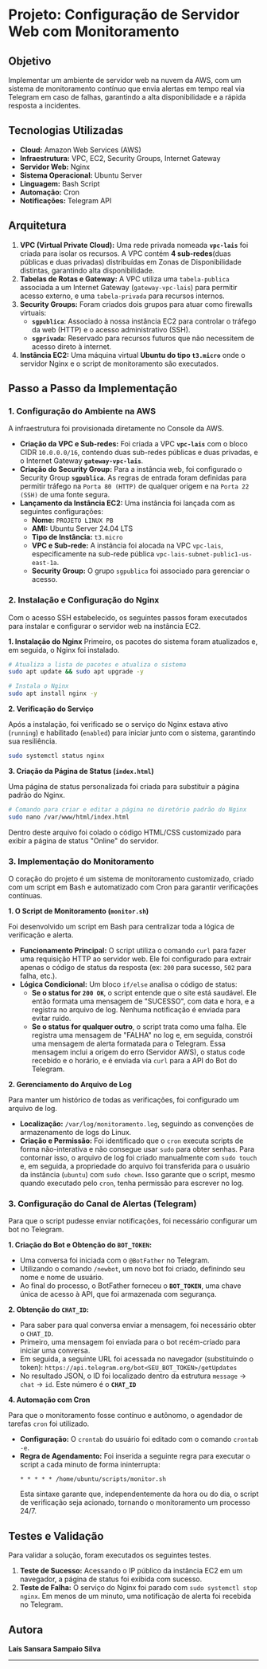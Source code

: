 # Projeto: Configuração de Servidor Web com Monitoramento

## Objetivo

Implementar um ambiente de servidor web na nuvem da AWS, com um sistema de monitoramento contínuo que envia alertas em tempo real via Telegram em caso de falhas, garantindo a alta disponibilidade e a rápida resposta a incidentes.



## Tecnologias Utilizadas

* **Cloud:** Amazon Web Services (AWS)
* **Infraestrutura:** VPC, EC2, Security Groups, Internet Gateway
* **Servidor Web:** Nginx
* **Sistema Operacional:** Ubuntu Server
* **Linguagem:** Bash Script
* **Automação:** Cron
* **Notificações:** Telegram API

## Arquitetura
1.  **VPC (Virtual Private Cloud):** Uma rede privada nomeada **`vpc-lais`**  foi criada para isolar os recursos. A VPC contém **4 sub-redes**(duas públicas e duas privadas) distribuídas em Zonas de Disponibilidade distintas, garantindo alta disponibilidade.
2.  **Tabelas de Rotas e Gateway:** A VPC utiliza uma `tabela-publica` associada a um Internet Gateway (`gateway-vpc-lais`) para permitir acesso externo, e uma `tabela-privada` para recursos internos.
3.  **Security Groups:** Foram criados dois grupos para atuar como firewalls virtuais:
    * **`sgpublica`**: Associado à nossa instância EC2 para controlar o tráfego da web (HTTP) e o acesso administrativo (SSH).
    * **`sgprivada`**: Reservado para recursos futuros que não necessitem de acesso direto à internet.
4.  **Instância EC2:** Uma máquina virtual **Ubuntu do tipo `t3.micro`** onde o servidor Nginx e o script de monitoramento são executados.

## Passo a Passo da Implementação

### 1. Configuração do Ambiente na AWS

A infraestrutura foi provisionada diretamente no Console da AWS.

* **Criação da VPC e Sub-redes:** Foi criada a VPC **`vpc-lais`** com o bloco CIDR `10.0.0.0/16`, contendo duas sub-redes públicas e duas privadas, e o Internet Gateway **`gateway-vpc-lais`**.
* **Criação do Security Group:** Para a instância web, foi configurado o Security Group **`sgpublica`**. As regras de entrada foram definidas para permitir tráfego na `Porta 80 (HTTP)` de qualquer origem e na `Porta 22 (SSH)` de uma fonte segura.
* **Lançamento da Instância EC2:** Uma instância foi lançada com as seguintes configurações:
    * **Nome:** `PROJETO LINUX PB`
    * **AMI:** Ubuntu Server 24.04 LTS
    * **Tipo de Instância:** `t3.micro`
    * **VPC e Sub-rede:** A instância foi alocada na VPC `vpc-lais`, especificamente na sub-rede pública `vpc-lais-subnet-public1-us-east-1a`.
    * **Security Group:** O grupo `sgpublica` foi associado para gerenciar o acesso.

### 2. Instalação e Configuração do Nginx

Com o acesso SSH estabelecido, os seguintes passos foram executados para instalar e configurar o servidor web na instância EC2.

**1. Instalação do Nginx**
Primeiro, os pacotes do sistema foram atualizados e, em seguida, o Nginx foi instalado.

```bash
# Atualiza a lista de pacotes e atualiza o sistema
sudo apt update && sudo apt upgrade -y

# Instala o Nginx
sudo apt install nginx -y
```
**2. Verificação do Serviço**

Após a instalação, foi verificado se o serviço do Nginx estava ativo (`running`) e habilitado (`enabled`) para iniciar junto com o sistema, garantindo sua resiliência.

```bash
sudo systemctl status nginx
```
**3. Criação da Página de Status (`index.html`)**

Uma página de status personalizada foi criada para substituir a página padrão do Nginx.

```bash
# Comando para criar e editar a página no diretório padrão do Nginx
sudo nano /var/www/html/index.html
```
Dentro deste arquivo foi colado o código HTML/CSS customizado para exibir a página de status "Online" do servidor.

### 3. Implementação do Monitoramento

O coração do projeto é um sistema de monitoramento customizado, criado com um script em Bash e automatizado com Cron para garantir verificações contínuas.

**1. O Script de Monitoramento (`monitor.sh`)**

Foi desenvolvido um script em Bash para centralizar toda a lógica de verificação e alerta.

* **Funcionamento Principal:** O script utiliza o comando `curl` para fazer uma requisição HTTP ao servidor web. Ele foi configurado para extrair apenas o código de status da resposta (ex: `200` para sucesso, `502` para falha, etc.).
* **Lógica Condicional:** Um bloco `if/else` analisa o código de status:
    * **Se o status for `200 OK`**, o script entende que o site está saudável. Ele então formata uma mensagem de "SUCESSO", com data e hora, e a registra no arquivo de log. Nenhuma notificação é enviada para evitar ruído.
    * **Se o status for qualquer outro**, o script trata como uma falha. Ele registra uma mensagem de "FALHA" no log e, em seguida, constrói uma mensagem de alerta formatada para o Telegram. Essa mensagem inclui a origem do erro (Servidor AWS), o status code recebido e o horário, e é enviada via `curl` para a API do Bot do Telegram.

**2. Gerenciamento do Arquivo de Log**

Para manter um histórico de todas as verificações, foi configurado um arquivo de log.

* **Localização:** `/var/log/monitoramento.log`, seguindo as convenções de armazenamento de logs do Linux.
* **Criação e Permissão:** Foi identificado que o `cron` executa scripts de forma não-interativa e não consegue usar `sudo` para obter senhas. Para contornar isso, o arquivo de log foi criado manualmente com `sudo touch` e, em seguida, a propriedade do arquivo foi transferida para o usuário da instância (`ubuntu`) com `sudo chown`. Isso garante que o script, mesmo quando executado pelo `cron`, tenha permissão para escrever no log.

### 3. Configuração do Canal de Alertas (Telegram)

Para que o script pudesse enviar notificações, foi necessário configurar um bot no Telegram.

**1. Criação do Bot e Obtenção do `BOT_TOKEN`:**
   * Uma conversa foi iniciada com o `@BotFather` no Telegram.
   * Utilizando o comando `/newbot`, um novo bot foi criado, definindo seu nome e nome de usuário.
   * Ao final do processo, o BotFather forneceu o **`BOT_TOKEN`**, uma chave única de acesso à API, que foi armazenada com segurança.

**2. Obtenção do `CHAT_ID`:**
   * Para saber para qual conversa enviar a mensagem, foi necessário obter o `CHAT_ID`.
   * Primeiro, uma mensagem foi enviada para o bot recém-criado para iniciar uma conversa.
   * Em seguida, a seguinte URL foi acessada no navegador (substituindo o token):
     `https://api.telegram.org/bot<SEU_BOT_TOKEN>/getUpdates`
   * No resultado JSON, o ID foi localizado dentro da estrutura `message` -> `chat` -> `id`. Este número é o **`CHAT_ID`**

**4. Automação com Cron**

Para que o monitoramento fosse contínuo e autônomo, o agendador de tarefas `cron` foi utilizado.

* **Configuração:** O `crontab` do usuário foi editado com o comando `crontab -e`.
* **Regra de Agendamento:** Foi inserida a seguinte regra para executar o script a cada minuto de forma ininterrupta:
    ```
    * * * * * /home/ubuntu/scripts/monitor.sh
    ```
    Esta sintaxe garante que, independentemente da hora ou do dia, o script de verificação seja acionado, tornando o monitoramento um processo 24/7.

## Testes e Validação

Para validar a solução, foram executados os seguintes testes.

1.  **Teste de Sucesso:** Acessando o IP público da instância EC2 em um navegador, a página de status foi exibida com sucesso.
2.  **Teste de Falha:** O serviço do Nginx foi parado com `sudo systemctl stop nginx`. Em menos de um minuto, uma notificação de alerta foi recebida no Telegram.

## Autora

**Laís Sansara Sampaio Silva**

---
